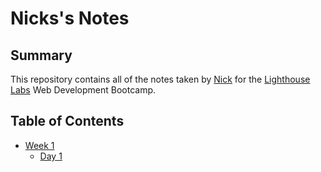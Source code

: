 # Nicks's Notes

## Summary
This repository contains all of the notes taken by [Nick](https://github.com/nickjenvey) for the [Lighthouse Labs](https://lighthouselabs.ca/) Web Development Bootcamp.

## Table of Contents
* [Week 1](/Week_1)
  * [Day 1](/Week_1/Day_1)